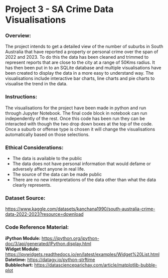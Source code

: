 # Project 3 - SA Crime Data Visualisations

### Overview:

The project intends to get a detailed view of the number of suburbs in South Australia that have reported a property or personal crime over the span of 2022 and 2023. To do this the data has been cleaned and trimmed to represent reports that are close to the city at a range of 50Kms radius. It has then been put in to an SQLite database and multiple visualisations have been created to display the data in a more easy to understand way.  The visualisations include interactive bar charts, line charts and pie charts to visualise the trend in the data.

### Instructions:

The visualisations for the project have been made in python and run through Jupyter Notebook. The final code block in notebook can run independently of the rest. Once this code has been run they can be interacted with though the two drop down boxes at the top of the code. Once a suburb or offense type is chosen it will change the visualisations automatically based on those selections. 


### Ethical Considerations:

- The data is available to the public 
- The data does not have personal information that would defame or adversely affect anyone in real life.
- The source of the data can be made public
- There are no new interpretations of the data other than what the data clearly represents.

### Dataset Source:

https://www.kaggle.com/datasets/kanchana1990/south-australia-crime-data-2022-2023?resource=download

### Code Reference Material:

**iPython Module:** https://ipython.org/ipython-doc/3/api/generated/IPython.display.html  
**Widget Module:** https://ipywidgets.readthedocs.io/en/latest/examples/Widget%20List.html  
**Datetime:** https://datagy.io/python-strftime  
**Bubblechart:** https://datascienceparichay.com/article/matplotlib-bubble-plot  


